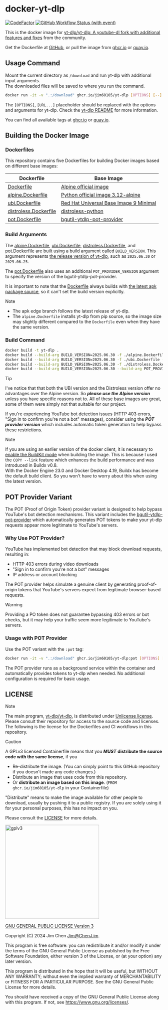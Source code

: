 # docker-yt-dlp

[![CodeFactor](https://www.codefactor.io/repository/github/jim60105/docker-yt-dlp/badge)](https://www.codefactor.io/repository/github/jim60105/docker-yt-dlp) [![GitHub Workflow Status (with event)](https://img.shields.io/github/actions/workflow/status/jim60105/docker-yt-dlp/scan.yml?label=IMAGE%20SCAN)](https://github.com/jim60105/docker-yt-dlp/actions/workflows/scan.yml)

This is the docker image for [yt-dlp/yt-dlp: A youtube-dl fork with additional features and fixes](https://github.com/yt-dlp/yt-dlp) from the community.

Get the Dockerfile at [GitHub](https://github.com/jim60105/docker-yt-dlp), or pull the image from [ghcr.io](https://ghcr.io/jim60105/yt-dlp) or [quay.io](https://quay.io/repository/jim60105/yt-dlp?tab=tags).

## Usage Command

Mount the current directory as `/download` and run yt-dlp with additional input arguments.  
The downloaded files will be saved to where you run the command.

```bash
docker run -it -v ".:/download" ghcr.io/jim60105/yt-dlp [OPTIONS] [--] URL [URL...]
```

The `[OPTIONS]`, `[URL...]` placeholder should be replaced with the options and arguments for yt-dlp. Check the [yt-dlp README](https://github.com/yt-dlp/yt-dlp?tab=readme-ov-file#usage-and-options) for more information.

You can find all available tags at [ghcr.io](https://github.com/jim60105/yt-dlp/pkgs/container/yt-dlp/versions?filters%5Bversion_type%5D=tagged) or [quay.io](https://quay.io/repository/jim60105/yt-dlp?tab=tags).

## Building the Docker Image

### Dockerfiles

This repository contains five Dockerfiles for building Docker images based on different base images:

| Dockerfile                                     | Base Image                                                                                                                         |
| ---------------------------------------------- | ---------------------------------------------------------------------------------------------------------------------------------- |
| [Dockerfile](Dockerfile)                       | [Alpine official image](https://hub.docker.com/_/alpine/)                                                                          |
| [alpine.Dockerfile](alpine.Dockerfile)         | [Python official image 3.12-alpine](https://hub.docker.com/_/python/)                                                              |
| [ubi.Dockerfile](ubi.Dockerfile)               | [Red Hat Universal Base Image 9 Minimal](https://catalog.redhat.com/software/containers/ubi9/ubi-minimal/615bd9b4075b022acc111bf5) |
| [distroless.Dockerfile](distroless.Dockerfile) | [distroless-python](https://github.com/alexdmoss/distroless-python)                                                                |
| [pot.Dockerfile](pot.Dockerfile)               | [bgutil-ytdlp-pot-provider](https://hub.docker.com/r/brainicism/bgutil-ytdlp-pot-provider)                                          |

### Build Arguments

The [alpine.Dockerfile](alpine.Dockerfile), [ubi.Dockerfile](ubi.Dockerfile), [distroless.Dockerfile](distroless.Dockerfile), and [pot.Dockerfile](pot.Dockerfile) are built using a build argument called `BUILD_VERSION`. This argument represents [the release version of yt-dlp](https://github.com/yt-dlp/yt-dlp/tags), such as `2025.06.30` or `2025.06.25`.

The [pot.Dockerfile](pot.Dockerfile) also uses an additional `POT_PROVIDER_VERSION` argument to specify the version of the bgutil-ytdlp-pot-provider.

It is important to note that the [Dockerfile](Dockerfile) always builds with [the latest apk package source](https://pkgs.alpinelinux.org/package/edge/community/aarch64/yt-dlp), so it can't set the build version explicitly.

> [!NOTE]
>
> - The apk edge branch follows the latest release of yt-dlp.
> - The `alpine.Dockerfile` installs yt-dlp from pip source, so the image size may slightly different compared to the `Dockerfile` even when they have the same version.

### Build Command

```bash
docker build -t yt-dlp .
docker build --build-arg BUILD_VERSION=2025.06.30 -f ./alpine.Dockerfile -t yt-dlp:alpine .
docker build --build-arg BUILD_VERSION=2025.06.30 -f ./ubi.Dockerfile -t yt-dlp:ubi .
docker build --build-arg BUILD_VERSION=2025.06.30 -f ./distroless.Dockerfile -t yt-dlp:distroless .
docker build --build-arg BUILD_VERSION=2025.06.30 --build-arg POT_PROVIDER_VERSION=1.1.0 -f ./pot.Dockerfile -t yt-dlp:pot .
```

> [!TIP]
> I've notice that that both the UBI version and the Distroless version offer no advantages over the Alpine version. So _**please use the Alpine version**_ unless you have specific reasons not to. All of these base images are great, some of them were simply not that suitable for our project.
>
> If you're experiencing YouTube bot detection issues (HTTP 403 errors, "Sign in to confirm you're not a bot" messages), consider using the _**POT provider version**_ which includes automatic token generation to help bypass these restrictions.

> [!NOTE]  
> If you are using an earlier version of the docker client, it is necessary to [enable the BuildKit mode](https://docs.docker.com/build/buildkit/#getting-started) when building the image. This is because I used the `COPY --link` feature which enhances the build performance and was introduced in Buildx v0.8.  
> With the Docker Engine 23.0 and Docker Desktop 4.19, Buildx has become the default build client. So you won't have to worry about this when using the latest version.

## POT Provider Variant

The POT (Proof of Origin Token) provider variant is designed to help bypass YouTube's bot detection mechanisms. This variant includes the [bgutil-ytdlp-pot-provider](https://github.com/Brainicism/bgutil-ytdlp-pot-provider) which automatically generates POT tokens to make your yt-dlp requests appear more legitimate to YouTube's servers.

### Why Use POT Provider?

YouTube has implemented bot detection that may block download requests, resulting in:

- HTTP 403 errors during video downloads
- "Sign in to confirm you're not a bot" messages
- IP address or account blocking

The POT provider helps simulate a genuine client by generating proof-of-origin tokens that YouTube's servers expect from legitimate browser-based requests.

> [!WARNING]
> Providing a PO token does not guarantee bypassing 403 errors or bot checks, but it may help your traffic seem more legitimate to YouTube's servers.

### Usage with POT Provider

Use the POT variant with the `:pot` tag:

```bash
docker run -it -v ".:/download" ghcr.io/jim60105/yt-dlp:pot [OPTIONS] [--] URL [URL...]
```

The POT provider runs as a background service within the container and automatically provides tokens to yt-dlp when needed. No additional configuration is required for basic usage.

## LICENSE

> [!NOTE]  
> The main program, [yt-dlp/yt-dlp](https://github.com/yt-dlp/yt-dlp), is distributed under [Unlicense license](https://github.com/yt-dlp/yt-dlp/blob/master/LICENSE).  
> Please consult their repository for access to the source code and licenses.  
> The following is the license for the Dockerfiles and CI workflows in this repository.

> [!CAUTION]  
> A GPLv3 licensed Containerfile means that you _**MUST**_ **distribute the source code with the same license**, if you
>
> - Re-distribute the image. (You can simply point to this GitHub repository if you doesn't made any code changes.)
> - Distribute an image that uses code from this repository.
> - Or **distribute an image based on this image**. (`FROM ghcr.io/jim60105/yt-dlp` in your Containerfile)
>
> "Distribute" means to make the image available for other people to download, usually by pushing it to a public registry. If you are solely using it for your personal purposes, this has no impact on you.
>
> Please consult the [LICENSE](LICENSE) for more details.

<img src="https://github.com/jim60105/docker-yt-dlp/assets/16995691/f33f8175-af23-4a8a-ad69-efd17a7625f4" alt="gplv3" width="300" />

[GNU GENERAL PUBLIC LICENSE Version 3](LICENSE)

Copyright (C) 2024 Jim Chen <Jim@ChenJ.im>.

This program is free software: you can redistribute it and/or modify it under the terms of the GNU General Public License as published by the Free Software Foundation, either version 3 of the License, or (at your option) any later version.

This program is distributed in the hope that it will be useful, but WITHOUT ANY WARRANTY; without even the implied warranty of MERCHANTABILITY or FITNESS FOR A PARTICULAR PURPOSE. See the GNU General Public License for more details.

You should have received a copy of the GNU General Public License along with this program. If not, see <https://www.gnu.org/licenses/>.
